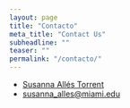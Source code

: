 ```yaml
---
layout: page
title: "Contacto"
meta_title: "Contact Us"
subheadline: ""
teaser: ""
permalink: "/contacto/"
---
```


- [Susanna Allés Torrent][1]
- [susanna_alles@miami.edu](mailto:susanna_alles@miami.edu)


 [1]: http://susannalles.github.io

